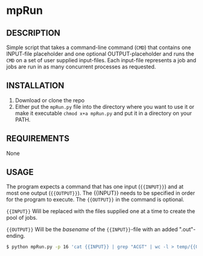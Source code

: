 # mpRun

## DESCRIPTION
Simple script that takes a command-line command (`CMD`) that contains one INPUT-file placeholder and one optional OUTPUT-placeholder and runs the `CMD` on a set of user supplied input-files. Each input-file represents a job and  jobs are run in as many concurrent processes as requested.

## INSTALLATION
1. Download or clone the repo
2. Either put the `mpRun.py` file into the directory where you want to use it or make it executable `chmod x+a mpRun.py` and put it in a directory on your PATH.

## REQUIREMENTS
None

## USAGE
The program expects a command that has one input (`{{INPUT}}`) and at most one output (`{{OUTPUT}}`). The {{INPUT}} needs to be specified in order for the program to execute. The `{{OUTPUT}}` in the command is optional.

`{{INPUT}}`
Will be replaced with the files supplied one at a time to create the pool of jobs.

`{{OUTPUT}}`
Will be the *basename* of the `{{INPUT}}`-file with an added ".out"-ending.


```bash
$ python mpRun.py -p 16 'cat {{INPUT}} | grep "ACGT" | wc -l > temp/{{OUTPUT}}' *.txt
```
